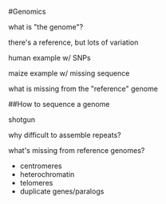 #Genomics

what is "the genome"?

there's a reference, but lots of variation

human example w/ SNPs

maize example w/ missing sequence

what is missing from the "reference" genome



##How to sequence a genome

shotgun

why difficult to assemble repeats?

what's missing from reference genomes?

- centromeres
- heterochromatin
- telomeres
- duplicate genes/paralogs

